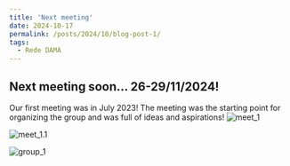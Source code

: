 ```yaml
---
title: 'Next meeting'
date: 2024-10-17
permalink: /posts/2024/10/blog-post-1/
tags:
  - Rede DAMA
---
```


Next meeting soon... 26-29/11/2024!
---


Our first meeting was in July 2023! The meeting was the starting point for organizing the group and was full of ideas and aspirations!
![meet_1](https://rededama.github.io/images/meet_1.jpg)

![meet_1.1](https://rededama.github.io/images/meet_1.1.jpg)

![group_1](https://rededama.github.io/images/group_1.jpg)
